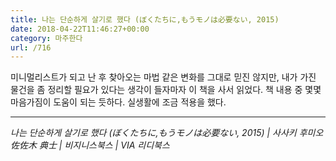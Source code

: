 ```yaml
---
title: 나는 단순하게 살기로 했다 (ぼくたちに,もうモノは必要ない, 2015)
date: 2018-04-22T11:46:27+00:00
category: 마주한다
url: /716
---
```


미니멀리스트가 되고 난 후 찾아오는 마법 같은 변화를 그대로 믿진 않지만, 내가 가진 물건을 좀 정리할 필요가 있다는 생각이 들자마자 이 책을 사서 읽었다. 책 내용 중 몇몇 마음가짐이 도움이 되는 듯하다. 실생활에 조금 적용을 했다.

---

_나는 단순하게 살기로 했다 (ぼくたちに,もうモノは必要ない, 2015) | 사사키 후미오 佐佐木 典士 | 비지니스북스 | VIA 리디북스_
